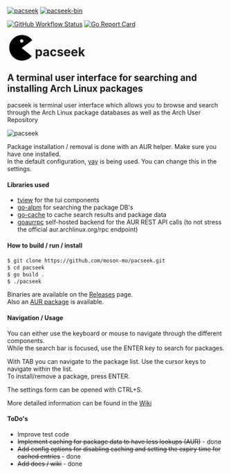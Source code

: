 [![pacseek](https://img.shields.io/static/v1?label=pacseek&message=v1.3.1-1&color=1793d1&style=for-the-badge&logo=archlinux)](https://aur.archlinux.org/packages/pacseek/)
[![pacseek-bin](https://img.shields.io/static/v1?label=pacseek-bin&message=v1.3.1-1&color=1793d1&style=for-the-badge&logo=archlinux)](https://aur.archlinux.org/packages/pacseek-bin/)

[![GitHub Workflow Status](https://img.shields.io/github/workflow/status/moson-mo/pacseek/Build)](https://github.com/moson-mo/pacseek/actions) 
[![Go Report Card](https://goreportcard.com/badge/github.com/moson-mo/pacseek)](https://goreportcard.com/report/github.com/moson-mo/pacseek)

<img src="/assets/pacseek.png" align="left" width="64"/>

# pacseek
## A terminal user interface for searching and installing Arch Linux packages

pacseek is terminal user interface which allows you to browse and search through the Arch Linux package databases as well as the Arch User Repository  

![pacseek](https://github.com/moson-mo/pacseek/blob/main/assets/pacseek_animation.gif?raw=true?inline=true)

Package installation / removal is done with an AUR helper. Make sure you have one installed.  
In the default configuration, [yay](https://github.com/Jguer/yay) is being used. You can change this in the settings.  

#### Libraries used

* [tview](https://github.com/rivo/tview) for the tui components
* [go-alpm](https://github.com/Jguer/go-alpm) for searching the package DB's
* [go-cache](https://github.com/patrickmn/go-cache) to cache search results and package data
* [goaurrpc](https://github.com/moson-mo/goaurrpc) self-hosted backend for the AUR REST API calls (to not stress the official aur.archlinux.org/rpc endpoint)

#### How to build / run / install

```
$ git clone https://github.com/moson-mo/pacseek.git
$ cd pacseek
$ go build .
$ ./pacseek
```

Binaries are available on the [Releases](https://github.com/moson-mo/pacseek/releases/) page.  
Also an [AUR package](https://aur.archlinux.org/packages/pacseek/) is available.

#### Navigation / Usage

You can either use the keyboard or mouse to navigate through the different components.  
While the search bar is focused, use the ENTER key to search for packages.  

With TAB you can navigate to the package list. Use the cursor keys to navigate within the list.  
To install/remove a package, press ENTER.  

The settings form can be opened with CTRL+S.  

More detailed information can be found in the [Wiki](https://github.com/moson-mo/pacseek/wiki/)


#### ToDo's

* Improve test code
* ~~Implement caching for package data to have less lookups (AUR)~~ - done
* ~~Add config options for disabling caching and setting the expiry time for cached entries~~ - done
* ~~Add docs / wiki~~ - done